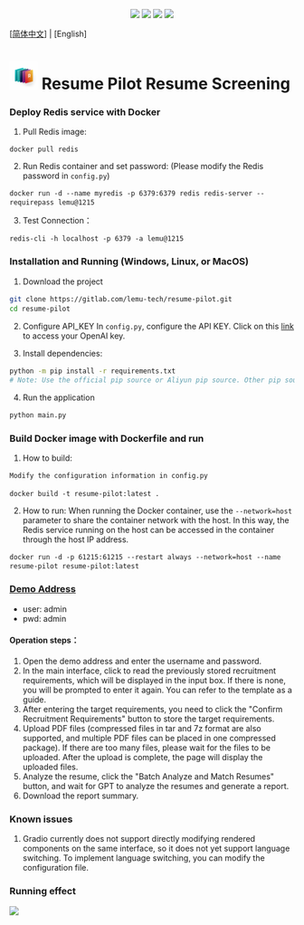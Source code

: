 <p align="center">
    <img src="https://img.shields.io/badge/Python-3.8+-blue.svg"/>
    <img src="https://img.shields.io/badge/gradio-3.25.0-orange.svg"/>
    <img src="https://img.shields.io/badge/redis-6.0+-red.svg"/>
    <img src="https://img.shields.io/badge/Apache License-2.0-orangered.svg"/>
</p>

[[简体中文](../README.md)] | [English]

# <img src="logo.png" width="50" > Resume Pilot Resume Screening

### Deploy Redis service with Docker

1. Pull Redis image:

```shell
docker pull redis
```

2. Run Redis container and set password: (Please modify the Redis password in `config.py`)

```shell
docker run -d --name myredis -p 6379:6379 redis redis-server --requirepass lemu@1215
```

3. Test Connection：

```shell
redis-cli -h localhost -p 6379 -a lemu@1215
```

### Installation and Running (Windows, Linux, or MacOS)

1. Download the project

```sh
git clone https://gitlab.com/lemu-tech/resume-pilot.git
cd resume-pilot
```

2. Configure API_KEY
   In `config.py`, configure the API KEY. Click on this [link](https://platform.openai.com/account/api-keys) to access your OpenAI key.

3. Install dependencies:

```sh
python -m pip install -r requirements.txt
# Note: Use the official pip source or Aliyun pip source. Other pip sources (such as some university pip sources) may cause issues. To temporarily change the source, use this command: python -m pip install -r requirements.txt -i https://mirrors.aliyun.com/pypi/simple/
```

4. Run the application

```sh
python main.py
```

### Build Docker image with Dockerfile and run

1. How to build:

```shell
Modify the configuration information in config.py

docker build -t resume-pilot:latest .
```

2. How to run: When running the Docker container, use the `--network=host` parameter to share the container network with the host. In this way, the Redis service running on the host can be accessed in the container through the host IP address.

```shell
docker run -d -p 61215:61215 --restart always --network=host --name resume-pilot resume-pilot:latest
````

### [Demo Address](http://183.234.102.178:61215)
* user: admin
* pwd: admin

#### Operation steps：
1. Open the demo address and enter the username and password.
2. In the main interface, click to read the previously stored recruitment requirements, which will be displayed in the input box. If there is none, you will be prompted to enter it again. You can refer to the template as a guide.
3. After entering the target requirements, you need to click the "Confirm Recruitment Requirements" button to store the target requirements.
4. Upload PDF files (compressed files in tar and 7z format are also supported, and multiple PDF files can be placed in one compressed package). If there are too many files, please wait for the files to be uploaded. After the upload is complete, the page will display the uploaded files.
5. Analyze the resume, click the "Batch Analyze and Match Resumes" button, and wait for GPT to analyze the resumes and generate a report.
6. Download the report summary.

### Known issues
1. Gradio currently does not support directly modifying rendered components on the same interface, so it does not yet support language switching. To implement language switching, you can modify the configuration file.

### Running effect

![](https://private-user-images.githubusercontent.com/41446543/240117295-0466be57-a4f0-4b46-93c7-ad9ed3b115c7.gif?jwt=eyJhbGciOiJIUzI1NiIsInR5cCI6IkpXVCJ9.eyJrZXkiOiJrZXkxIiwiZXhwIjoxNjg0ODEyNTc3LCJuYmYiOjE2ODQ4MTIyNzcsInBhdGgiOiIvNDE0NDY1NDMvMjQwMTE3Mjk1LTA0NjZiZTU3LWE0ZjAtNGI0Ni05M2M3LWFkOWVkM2IxMTVjNy5naWY_WC1BbXotQWxnb3JpdGhtPUFXUzQtSE1BQy1TSEEyNTYmWC1BbXotQ3JlZGVudGlhbD1BS0lBSVdOSllBWDRDU1ZFSDUzQSUyRjIwMjMwNTIzJTJGdXMtZWFzdC0xJTJGczMlMkZhd3M0X3JlcXVlc3QmWC1BbXotRGF0ZT0yMDIzMDUyM1QwMzI0MzdaJlgtQW16LUV4cGlyZXM9MzAwJlgtQW16LVNpZ25hdHVyZT02NGJlZGU0NzYxMDU3ZGMzMzU1NWJmM2M4ODdmNzZlNGEyYWVhZDI5YWQwMTdiOWYyMzFmYjgyOThiNzFiMGI5JlgtQW16LVNpZ25lZEhlYWRlcnM9aG9zdCJ9.VTl-YHfcEw70-oR8QjIhrc6vDWA6QgH-X_8s-ZgJe7w)
